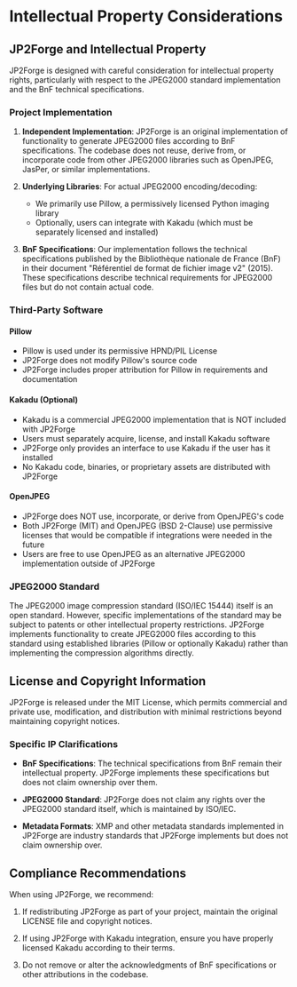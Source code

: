 # Intellectual Property Considerations

## JP2Forge and Intellectual Property

JP2Forge is designed with careful consideration for intellectual property rights, particularly with respect to the JPEG2000 standard implementation and the BnF technical specifications.

### Project Implementation

1. **Independent Implementation**: JP2Forge is an original implementation of functionality to generate JPEG2000 files according to BnF specifications. The codebase does not reuse, derive from, or incorporate code from other JPEG2000 libraries such as OpenJPEG, JasPer, or similar implementations.

2. **Underlying Libraries**: For actual JPEG2000 encoding/decoding:
   - We primarily use Pillow, a permissively licensed Python imaging library
   - Optionally, users can integrate with Kakadu (which must be separately licensed and installed)

3. **BnF Specifications**: Our implementation follows the technical specifications published by the Bibliothèque nationale de France (BnF) in their document "Référentiel de format de fichier image v2" (2015). These specifications describe technical requirements for JPEG2000 files but do not contain actual code.

### Third-Party Software

#### Pillow
- Pillow is used under its permissive HPND/PIL License
- JP2Forge does not modify Pillow's source code
- JP2Forge includes proper attribution for Pillow in requirements and documentation

#### Kakadu (Optional)
- Kakadu is a commercial JPEG2000 implementation that is NOT included with JP2Forge
- Users must separately acquire, license, and install Kakadu software
- JP2Forge only provides an interface to use Kakadu if the user has it installed
- No Kakadu code, binaries, or proprietary assets are distributed with JP2Forge

#### OpenJPEG
- JP2Forge does NOT use, incorporate, or derive from OpenJPEG's code
- Both JP2Forge (MIT) and OpenJPEG (BSD 2-Clause) use permissive licenses that would be compatible if integrations were needed in the future
- Users are free to use OpenJPEG as an alternative JPEG2000 implementation outside of JP2Forge

### JPEG2000 Standard

The JPEG2000 image compression standard (ISO/IEC 15444) itself is an open standard. However, specific implementations of the standard may be subject to patents or other intellectual property restrictions. JP2Forge implements functionality to create JPEG2000 files according to this standard using established libraries (Pillow or optionally Kakadu) rather than implementing the compression algorithms directly.

## License and Copyright Information

JP2Forge is released under the MIT License, which permits commercial and private use, modification, and distribution with minimal restrictions beyond maintaining copyright notices.

### Specific IP Clarifications

- **BnF Specifications**: The technical specifications from BnF remain their intellectual property. JP2Forge implements these specifications but does not claim ownership over them.

- **JPEG2000 Standard**: JP2Forge does not claim any rights over the JPEG2000 standard itself, which is maintained by ISO/IEC.

- **Metadata Formats**: XMP and other metadata standards implemented in JP2Forge are industry standards that JP2Forge implements but does not claim ownership over.

## Compliance Recommendations

When using JP2Forge, we recommend:

1. If redistributing JP2Forge as part of your project, maintain the original LICENSE file and copyright notices.

2. If using JP2Forge with Kakadu integration, ensure you have properly licensed Kakadu according to their terms.

3. Do not remove or alter the acknowledgments of BnF specifications or other attributions in the codebase.
